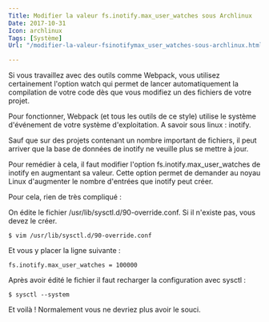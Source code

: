 ```yaml
---
Title: Modifier la valeur fs.inotify.max_user_watches sous Archlinux
Date: 2017-10-31
Icon: archlinux
Tags: [Système]
Url: "/modifier-la-valeur-fsinotifymax_user_watches-sous-archlinux.html"

---
```



Si vous travaillez avec des outils comme Webpack, vous utilisez certainement l'option watch qui permet de lancer automatiquement la compilation de votre code dès que vous modifiez un des fichiers de votre projet.

Pour fonctionner, Webpack (et tous les outils de ce style) utilise le système d'événement de votre système d'exploitation. A savoir sous linux : inotify.

Sauf que sur des projets contenant un nombre important de fichiers, il peut arriver que la base de données de inotify ne veuille plus se mettre à jour.

Pour remédier à cela, il faut modifier l'option fs.inotify.max_user_watches de inotify en augmentant sa valeur.
Cette option permet de demander au noyau Linux d'augmenter le nombre d'entrées que inotify peut créer.

Pour cela, rien de très compliqué :

On édite le fichier /usr/lib/sysctl.d/90-override.conf. Si il n'existe pas, vous devez le créer.

```shell
$ vim /usr/lib/sysctl.d/90-override.conf
```

Et vous y placer la ligne suivante :

```
fs.inotify.max_user_watches = 100000
```

Après avoir édité le fichier il faut recharger la configuration avec sysctl :

```shell
$ sysctl --system
```

Et voilà ! Normalement vous ne devriez plus avoir le souci.
